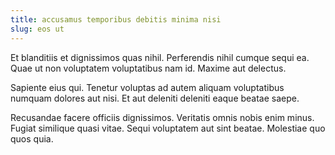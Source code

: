```yaml
---
title: accusamus temporibus debitis minima nisi
slug: eos ut
---
```


Et blanditiis et dignissimos quas nihil. Perferendis nihil cumque sequi ea. Quae ut non voluptatem voluptatibus nam id. Maxime aut delectus.

Sapiente eius qui. Tenetur voluptas ad autem aliquam voluptatibus numquam dolores aut nisi. Et aut deleniti deleniti eaque beatae saepe.

Recusandae facere officiis dignissimos. Veritatis omnis nobis enim minus. Fugiat similique quasi vitae. Sequi voluptatem aut sint beatae. Molestiae quo quos quia.
